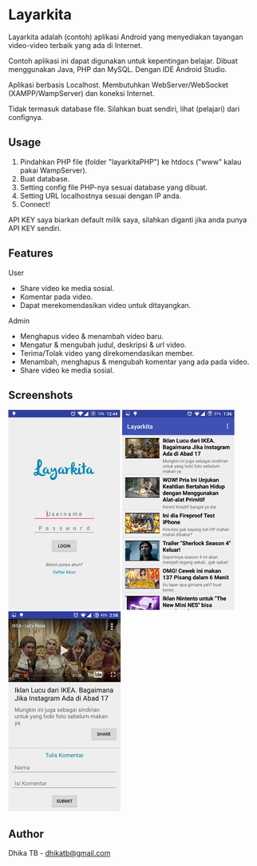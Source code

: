 Layarkita
=======

Layarkita adalah (contoh) aplikasi Android yang menyediakan tayangan video-video terbaik yang ada di Internet.

Contoh aplikasi ini dapat digunakan untuk kepentingan belajar. Dibuat menggunakan Java, PHP dan MySQL. Dengan IDE Android Studio.

Aplikasi berbasis Localhost. Membutuhkan WebServer/WebSocket (XAMPP/WampServer) dan koneksi Internet.

Tidak termasuk database file. Silahkan buat sendiri, lihat (pelajari) dari confignya.

Usage
------

1. Pindahkan PHP file (folder "layarkitaPHP") ke htdocs ("www" kalau pakai WampServer).
2. Buat database.
3. Setting config file PHP-nya sesuai database yang dibuat.
4. Setting URL localhostnya sesuai dengan IP anda.
5. Connect!

API KEY saya biarkan default milik saya, silahkan diganti jika anda punya API KEY sendiri.

Features
--------

User
* Share video ke media sosial.
* Komentar pada video.
* Dapat merekomendasikan video untuk ditayangkan.

Admin
* Menghapus video & menambah video baru.
* Mengatur & mengubah judul, deskripsi & url video.
* Terima/Tolak video yang direkomendasikan member.
* Menambah, menghapus & mengubah komentar yang ada pada video.
* Share video ke media sosial.



Screenshots
----------
![](https://github.com/dhikatb/Layarkita/blob/master/screenshot/login.png) ![](https://github.com/dhikatb/Layarkita/blob/master/screenshot/list.png) ![](https://github.com/dhikatb/Layarkita/blob/master/screenshot/detail%20user.png)


Author
-------
Dhika TB - dhikatb@gmail.com